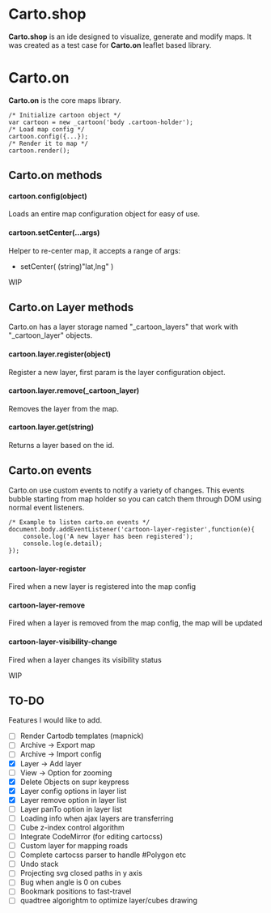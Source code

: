 
Carto.shop
==========

**Carto.shop** is an ide designed to visualize, generate and modify maps. It was created as a test
case for **Carto.on** leaflet based library.


Carto.on
========

**Carto.on** is the core maps library.

```
/* Initialize cartoon object */
var cartoon = new _cartoon('body .cartoon-holder');
/* Load map config */
cartoon.config({...});
/* Render it to map */
cartoon.render();
```

Carto.on methods
--------

#### cartoon.config(object)
Loads an entire map configuration object for easy of use.

#### cartoon.setCenter(...args)
Helper to re-center map, it accepts a range of args:

- setCenter( (string)"lat,lng" )

WIP

Carto.on Layer methods
--------
Carto.on has a layer storage named "\_cartoon\_layers" that work with "\_cartoon\_layer" objects.

#### cartoon.layer.register(object)
Register a new layer, first param is the layer configuration object.

#### cartoon.layer.remove(\_cartoon\_layer)
Removes the layer from the map.

#### cartoon.layer.get(string)
Returns a layer based on the id.


Carto.on events
--------
Carto.on use custom events to notify a variety of changes. This events bubble starting from map holder
so you can catch them through DOM using normal event listeners.

```
/* Example to listen carto.on events */
document.body.addEventListener('cartoon-layer-register',function(e){
	console.log('A new layer has been registered');
	console.log(e.detail);
});
```

#### cartoon-layer-register
Fired when a new layer is registered into the map config

#### cartoon-layer-remove
Fired when a layer is removed from the map config, the map will be updated

#### cartoon-layer-visibility-change
Fired when a layer changes its visibility status

WIP


TO-DO
-----

Features I would like to add.

- [ ] Render Cartodb templates (mapnick)
- [ ] Archive -> Export map
- [ ] Archive -> Import config
- [x] Layer -> Add layer
- [ ] View -> Option for zooming
- [x] Delete Objects on supr keypress
- [x] Layer config options in layer list
- [x] Layer remove option in layer list
- [ ] Layer panTo option in layer list
- [ ] Loading info when ajax layers are transferring
- [ ] Cube z-index control algorithm
- [ ] Integrate CodeMirror (for editing cartocss)
- [ ] Custom layer for mapping roads
- [ ] Complete cartocss parser to handle #Polygon etc
- [ ] Undo stack
- [ ] Projecting svg closed paths in y axis
- [ ] Bug when angle is 0 on cubes
- [ ] Bookmark positions to fast-travel
- [ ] quadtree algorightm to optimize layer/cubes drawing
